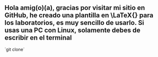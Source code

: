 ## Hola amig(o)(a), gracias por visitar mi sitio en GitHub, he creado una plantilla en \LaTeX{} para los laboratorios, es muy sencillo de usarlo. Si usas una PC con Linux, solamente debes de escribir en el terminal
´git clone´

